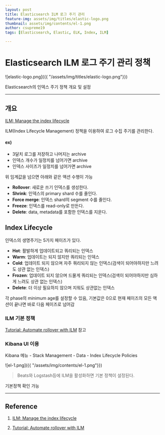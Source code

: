 ```yaml
---
layout: post
title: Elasticsearch ILM 로그 주기 관리
feature-img: assets/img/titles/elastic-logo.png
thumbnail: assets/img/contents/el-1.png
author: csupreme19
tags: [Elasticsearch, Elastic, ELK, Index, ILM]

---
```


# Elasticsearch ILM 로그 주기 관리 정책

![elastic-logo.png]({{ "/assets/img/titles/elastic-logo.png"}})

Elasticsearch의 인덱스 주기 정책 개요 및 설정

---

## 개요

[ILM: Manage the index lifecycle](https://www.elastic.co/guide/en/elasticsearch/reference/7.x/index-lifecycle-management.html)

ILM(Index Lifecycle Management) 정책을 이용하여 로그 수집 주기를 관리한다.

#### ex)

- 3달치 로그를 저장하고 나머지는 archive
- 인덱스 개수가 일정치를 넘어가면 archive
- 인덱스 사이즈가 일정치를 넘어가면 archive

위 임계값을 넘으면 아래와 같은 액션 수행이 가능

- **Rollover**: 새로운 쓰기 인덱스를 생성한다.
- **Shrink**: 인덱스의 primary shard 수를 줄인다.
- **Force merge**: 인덱스 shard의 segment 수를 줄인다.
- **Freeze**: 인덱스를 read-only로 만든다.
- **Delete**: data, metadata를 포함한 인덱스를 지운다. 

## Index Lifecycle

인덱스의 생명주기는 5가지 페이즈가 있다.
- **Hot**: 활발하게 업데이트되고 쿼리되는 인덱스
- **Warm**: 업데이트는 되지 않지만 쿼리되는 인덱스
- **Cold**: 업데이트 되지 않으며 자주 쿼리되지 않는 인덱스(검색이 되어야하지만 느려도 상관 없는 인덱스)
- **Frozen**: 업데이트 되지 않으며 드물게 쿼리되는 인덱스(검색이 되어야하지만 심하게 느려도 상관 없는 인덱스)
- **Delete**: 더 이상 필요하지 않으며 지워도 상관없는 인덱스

각 phase의 minimum age를 설정할 수 있음, 기본값은 0으로 현재 페이즈의 모든 액션이 끝나면 바로 다음 페이즈로 넘어감

### ILM 기본 정책

[Tutorial: Automate rollover with ILM](https://www.elastic.co/guide/en/elasticsearch/reference/7.x/getting-started-index-lifecycle-management.html) 참고

### Kibana UI 이용

Kibana 메뉴 - Stack Management - Data - Index Lifecycle Policies

![el-1.png]({{ "/assets/img/contents/el-1.png"}})

> Beats와 Logstash등에 ILM을 활성화하면 기본 정책이 설정된다.

기본정책 확인 가능

---

## Reference

1. [ILM: Manage the index lifecycle](https://www.elastic.co/guide/en/elasticsearch/reference/7.x/index-lifecycle-management.html)

2. [Tutorial: Automate rollover with ILM](https://www.elastic.co/guide/en/elasticsearch/reference/7.x/getting-started-index-lifecycle-management.html)

